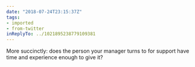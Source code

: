 ```yaml
---
date: "2018-07-24T23:15:37Z"
tags:
- imported
- from-twitter
inReplyTo: ../1021895238779109381
---
```

More succinctly: does the person your manager turns to for support have time and experience enough to give it?
